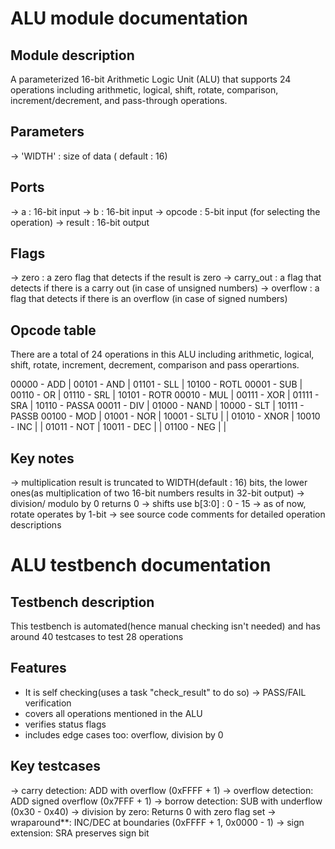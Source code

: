 # ALU module documentation

## Module description
A parameterized 16-bit Arithmetic Logic Unit (ALU) that supports 24 operations including arithmetic, logical, shift, rotate, comparison, increment/decrement, and pass-through operations.

## Parameters
-> 'WIDTH' : size of data ( default : 16)

## Ports
-> a : 16-bit input
-> b : 16-bit input
-> opcode : 5-bit input (for selecting the operation)
-> result : 16-bit output

## Flags
-> zero : a zero flag that detects if the result is zero
-> carry_out : a flag that detects if there is a carry out (in case of unsigned numbers)
-> overflow : a flag that detects if there is an overflow (in case of signed numbers)

## Opcode table
 There are a total of 24 operations in this ALU including arithmetic, logical, shift, rotate, increment, decrement, comparison and pass operartions.

 00000 - ADD    | 00101 - AND    | 01101 - SLL   | 10100 - ROTL
 00001 - SUB    | 00110 - OR     | 01110 - SRL   | 10101 - ROTR
 00010 - MUL    | 00111 - XOR    | 01111 - SRA   | 10110 - PASSA
 00011 - DIV    | 01000 - NAND   | 10000 - SLT   | 10111 - PASSB
 00100 - MOD    | 01001 - NOR    | 10001 - SLTU  |
                | 01010 - XNOR   | 10010 - INC   |
                | 01011 - NOT    | 10011 - DEC   |
                | 01100 - NEG    |               |

## Key notes
-> multiplication result is truncated to WIDTH(default : 16) bits, the lower ones(as multiplication of two 16-bit numbers results in 32-bit output)
-> division/ modulo by 0 returns 0
-> shifts use b[3:0] : 0 - 15
-> as of now, rotate operates by 1-bit
-> see source code comments for detailed operation descriptions

# ALU testbench documentation

## Testbench description
This testbench is automated(hence manual checking isn't needed) and has around 40 testcases to test 28 operations

## Features
- It is self checking(uses a task "check_result" to do so) -> PASS/FAIL verification
- covers all operations mentioned in the ALU
- verifies status flags 
- includes edge cases too: overflow, division by 0

## Key testcases
-> carry detection: ADD with overflow (0xFFFF + 1)
-> overflow detection: ADD signed overflow (0x7FFF + 1)
-> borrow detection: SUB with underflow (0x30 - 0x40)
-> division by zero: Returns 0 with zero flag set
-> wraparound**: INC/DEC at boundaries (0xFFFF + 1, 0x0000 - 1)
-> sign extension: SRA preserves sign bit


